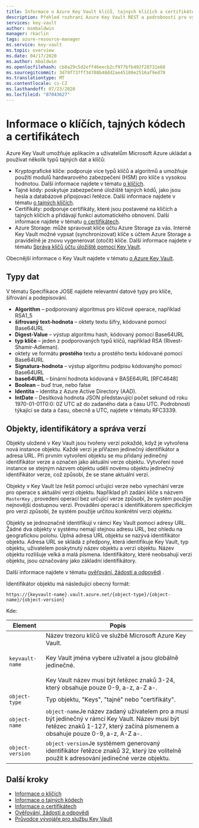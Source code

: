 ```yaml
---
title: Informace o Azure Key Vault klíčů, tajných klíčích a certifikátech – Azure Key Vault
description: Přehled rozhraní Azure Key Vault REST a podrobností pro vývojáře pro klíče, tajné klíče a certifikáty.
services: key-vault
author: msmbaldwin
manager: rkarlin
tags: azure-resource-manager
ms.service: key-vault
ms.topic: overview
ms.date: 04/17/2020
ms.author: mbaldwin
ms.openlocfilehash: cb8a29c5d2eff46eecb2cf977bfb492f28731e68
ms.sourcegitcommit: 3d79f737ff34708b48dd2ae45100e2516af9ed78
ms.translationtype: MT
ms.contentlocale: cs-CZ
ms.lasthandoff: 07/23/2020
ms.locfileid: "87043627"
---
```

# <a name="about-keys-secrets-and-certificates"></a>Informace o klíčích, tajných kódech a certifikátech

Azure Key Vault umožňuje aplikacím a uživatelům Microsoft Azure ukládat a používat několik typů tajných dat a klíčů:

- Kryptografické klíče: podporuje více typů klíčů a algoritmů a umožňuje použití modulů hardwarového zabezpečení (HSM) pro klíče s vysokou hodnotou. Další informace najdete v tématu [o klíčích](../keys/about-keys.md).
- Tajné kódy: poskytuje zabezpečené úložiště tajných kódů, jako jsou hesla a databázové připojovací řetězce. Další informace najdete v tématu [o tajných klíčích](../secrets/about-secrets.md).
- Certifikáty: podporuje certifikáty, které jsou postavené na klíčích a tajných klíčích a přidávají funkci automatického obnovení. Další informace najdete v tématu [o certifikátech](../certificates/about-certificates.md).
- Azure Storage: může spravovat klíče účtu Azure Storage za vás. Interně Key Vault možné vypsat (synchronizovat) klíče s účtem Azure Storage a pravidelně je znovu vygenerovat (otočit) klíče. Další informace najdete v tématu [Správa klíčů účtu úložiště pomocí Key Vault](../secrets/overview-storage-keys.md).

Obecnější informace o Key Vault najdete v tématu [o Azure Key Vault](overview.md).

## <a name="data-types"></a>Typy dat

V tématu Specifikace JOSE najdete relevantní datové typy pro klíče, šifrování a podepisování.  

-   **Algorithm** – podporovaný algoritmus pro klíčové operace, například RSA1_5  
-   **šifrovaný text-hodnota** – oktety textu šifry, kódované pomocí Base64URL  
-   **Digest-Value** – výstup algoritmu hash, kódovaný pomocí Base64URL  
-   **typ klíče** – jeden z podporovaných typů klíčů, například RSA (Rivest-Shamir-Adleman).  
-   oktety ve formátu **prostého** textu a prostého textu kódované pomocí Base64URL  
-   **Signatura-hodnota** – výstup algoritmu podpisu kódovanýho pomocí Base64URL  
-   **base64URL** – binární hodnota kódovaná v BASE64URL [RFC4648]  
-   **Boolean** – buď true, nebo false  
-   **Identita** – identita z Azure Active Directory (AAD).  
-   **IntDate** – Desítková hodnota JSON představující počet sekund od roku 1970-01-01T0:0: 0Z UTC až do zadaného data a času UTC. Podrobnosti týkající se data a času, obecně a UTC, najdete v tématu RFC3339.  

## <a name="objects-identifiers-and-versioning"></a>Objekty, identifikátory a správa verzí

Objekty uložené v Key Vault jsou tvořeny verzí pokaždé, když je vytvořena nová instance objektu. Každé verzi je přiřazen jedinečný identifikátor a adresa URL. Při prvním vytvoření objektu se mu přidaný jedinečný identifikátor verze a označen jako aktuální verze objektu. Vytvoření nové instance se stejným názvem objektu udělí novému objektu jedinečný identifikátor verze, což způsobí, že se stane aktuální verzí.  

Objekty v Key Vault lze řešit pomocí určující verze nebo vynechání verze pro operace s aktuální verzí objektu. Například při zadání klíče s názvem `MasterKey` , provedení operací bez určující verze způsobí, že systém použije nejnovější dostupnou verzi. Provádění operací s identifikátorem specifickým pro verzi způsobí, že systém použije určitou konkrétní verzi objektu.  

Objekty se jednoznačně identifikují v rámci Key Vault pomocí adresy URL. Žádné dva objekty v systému nemají stejnou adresu URL, bez ohledu na geografickou polohu. Úplná adresa URL objektu se nazývá identifikátor objektu. Adresa URL se skládá z předpony, která identifikuje Key Vault, typ objektu, uživatelem poskytnutý název objektu a verzi objektu. Název objektu rozlišuje velká a malá písmena. Identifikátory, které neobsahují verzi objektu, jsou označovány jako základní identifikátory.  

Další informace najdete v tématu [ověřování, žádosti a odpovědi](authentication-requests-and-responses.md) .

Identifikátor objektu má následující obecný formát:  

`https://{keyvault-name}.vault.azure.net/{object-type}/{object-name}/{object-version}`  

Kde:  

| Element | Popis |  
|-|-|  
|`keyvault-name`|Název trezoru klíčů ve službě Microsoft Azure Key Vault.<br /><br /> Key Vault jména vybere uživatel a jsou globálně jedinečné.<br /><br /> Key Vault název musí být řetězec znaků 3-24, který obsahuje pouze 0-9, a-z, a-Z a-.|  
|`object-type`|Typ objektu, "Keys", "tajné" nebo "certifikáty".|  
|`object-name`|`object-name`Je název zadaný uživatelem pro a musí být jedinečný v rámci Key Vault. Název musí být řetězec znaků 1-127, který začíná písmenem a obsahuje pouze 0-9, a-z, A-Z a-.|  
|`object-version`|`object-version`Je systémem generovaný identifikátor řetězce znaků 32, který lze volitelně použít k adresování jedinečné verze objektu.|  

## <a name="next-steps"></a>Další kroky

- [Informace o klíčích](../keys/about-keys.md)
- [Informace o tajných kódech](../secrets/about-secrets.md)
- [Informace o certifikátech](../certificates/about-certificates.md)
- [Ověřování, žádosti a odpovědi](../general/authentication-requests-and-responses.md)
- [Průvodce vývojáře pro službu Key Vault](../general/developers-guide.md)
